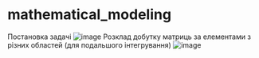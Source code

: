 # mathematical_modeling
Постановка задачі
![image](C:\Users\pilay\PycharmProjects\lab_math_model\photo_2025-05-30_08-59-52.png)
Розклад добутку матриць за елементами з різних областей (для подальшого інтегрування)
![image](C:\Users\pilay\PycharmProjects\lab_math_model\photo_2025-05-20_21-37-31.png)
